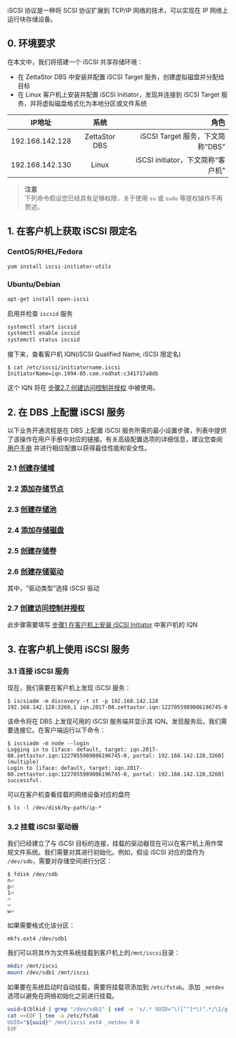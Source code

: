 iSCSI 协议是一种将 SCSI 协议扩展到 TCP/IP 网络的技术，可以实现在 IP 网络上运行块存储设备。

## 0. 环境要求

在本文中，我们将搭建一个 iSCSI 共享存储环境：
- 在 ZettaStor DBS 中安装并配置 iSCSI Target 服务，创建虚拟磁盘并分配给目标
- 在 Linux 客户机上安装并配置 iSCSI Initiator，发现并连接到 iSCSI Target 服务，并将虚拟磁盘格式化为本地分区或文件系统

| IP地址        | 系统           | 角色  |
| ------------- |:-------------:| -----:|
| 192.168.142.128 | ZettaStor DBS | iSCSI Target 服务，下文简称“DBS” |
| 192.168.142.130 | Linux | iSCSI initiator，下文简称“客户机” |

>**注意**  
下列命令假设您已经具有足够权限，关于使用 `su` 或 `sudo` 等提权操作不再赘述。

## 1. 在客户机上获取 iSCSI 限定名
### CentOS/RHEL/Fedora
```bash
yum install iscsi-initiator-utils
```

### Ubuntu/Debian
```bash
apt-get install open-iscsi
```

启用并检查 `iscsid` 服务
```bash
systemctl start iscsid
systemctl enable iscsid
systemctl status iscsid
```

接下来，查看客户机 IQN(iSCSI Qualified Name, iSCSI 限定名)
```
$ cat /etc/iscsi/initiatorname.iscsi
InitiatorName=iqn.1994-05.com.redhat:c341717a8db
```

这个 IQN 将在 [步骤2.7 创建访问控制并授权](#27-创建访问控制并授权) 中被使用。

## 2. 在 DBS 上配置 iSCSI 服务
以下业务开通流程是在 DBS 上配置 iSCSI 服务所需的最小设置步骤，列表中提供了该操作在用户手册中对应的链接。有关高级配置选项的详细信息，建议您查阅 [用户手册](/docs/manual-zh.md) 并进行相应配置以获得最佳性能和安全性。

### 2.1 [创建存储域](/docs/manual-zh.md#创建域)
### 2.2 [添加存储节点](/docs/manual-zh.md#添加和移除存储节点)
### 2.3 [创建存储池](/docs/manual-zh.md#创建存储池)
### 2.4 [添加存储磁盘](/docs/manual-zh.md#存储池磁盘扩容和减容)
### 2.5 [创建存储卷](/docs/manual-zh.md#创建卷)
### 2.6 [创建存储驱动](/docs/manual-zh.md#挂载驱动)
其中，“驱动类型”选择 iSCSI 驱动
### 2.7 [创建访问控制并授权](/docs/manual-zh.md#访问控制管理)
此步骤需要填写 [步骤1 在客户机上安装 iSCSI Initiator](#1-在客户机上获取-iscsi-限定名) 中客户机的 IQN

## 3. 在客户机上使用 iSCSI 服务
### 3.1 连接 iSCSI 服务
现在，我们需要在客户机上发现 iSCSI 服务：
```
$ iscsiadm -m discovery -t st -p 192.168.142.128
192.168.142.128:3260,1 iqn.2017-08.zettastor.iqn:1227055989086196745-0
```
该命令将在 DBS 上发现可用的 iSCSI 服务端并显示其 IQN。发现服务后，我们需要连接它。在客户端运行以下命令：
```
$ iscsiadm -m node --login
Logging in to [iface: default, target: iqn.2017-08.zettastor.iqn:1227055989086196745-0, portal: 192.168.142.128,3260] (multiple)
Login to [iface: default, target: iqn.2017-08.zettastor.iqn:1227055989086196745-0, portal: 192.168.142.128,3260] successful.
```

可以在客户机查看挂载的网络设备对应的盘符
```
$ ls -l /dev/disk/by-path/ip-*
```

### 3.2 挂载 iSCSI 驱动器
我们已经建立了与 iSCSI 目标的连接，挂载的驱动器现在可以在客户机上用作常规文件系统。我们需要对其进行初始化。例如，假设 iSCSI 对应的盘符为 `/dev/sdb`，需要对存储空间进行分区：
```
$ fdisk /dev/sdb
n⏎
p⏎
1⏎
⏎
⏎
w⏎
```

如果需要格式化该分区：
```
mkfs.ext4 /dev/sdb1
```

我们可以将其作为文件系统挂载到客户机上的`/mnt/iscsi`目录：
```bash
mkdir /mnt/iscsi
mount /dev/sdb1 /mnt/iscsi
```

如果要在系统启动时自动挂载，需要将挂载项添加到 `/etc/fstab`。添加 `_netdev` 选项以避免在网络初始化之前进行挂载。
```bash
uuid=$(blkid | grep "/dev/sdb1" | sed -e 's/.* UUID="\([^"]*\)".*/\1/g')
cat <<EOF | tee -a /etc/fstab
UUID="${uuid}" /mnt/iscsi ext4 _netdev 0 0
EOF
```